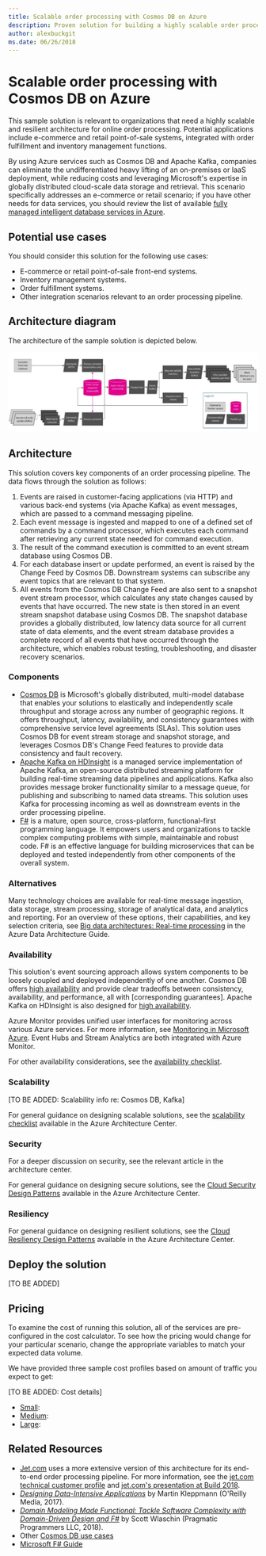 ```yaml
---
title: Scalable order processing with Cosmos DB on Azure 
description: Proven solution for building a highly scalable order processing pipeline using Cosmos DB on Azure.
author: alexbuckgit
ms.date: 06/26/2018
---
```


# Scalable order processing with Cosmos DB on Azure

This sample solution is relevant to organizations that need a highly scalable and resilient architecture for online order processing. Potential applications include e-commerce and retail point-of-sale systems, integrated with order fulfillment and inventory management functions. 

By using Azure services such as Cosmos DB and Apache Kafka, companies can eliminate the undifferentiated heavy lifting of an on-premises or IaaS deployment, while reducing costs and leveraging Microsoft's expertise in globally distributed cloud-scale data storage and retrieval. This scenario specifically addresses an e-commerce or retail scenario; if you have other needs for data services, you should review the list of available [fully managed intelligent database services in Azure][product-category].

## Potential use cases

You should consider this solution for the following use cases:

* E-commerce or retail point-of-sale front-end systems.
* Inventory management systems.
* Order fulfillment systems.
* Other integration scenarios relevant to an order processing pipeline.

## Architecture diagram

The architecture of the sample solution is depicted below.

![Sample solution architecture for a scalable order processing pipeline][architecture-diagram]

## Architecture

This solution covers key components of an order processing pipeline. The data flows through the solution as follows:

1. Events are raised in customer-facing applications (via HTTP) and various back-end systems (via Apache Kafka) as event messages, which are passed to a command messaging pipeline.
2. Each event message is ingested and mapped to one of a defined set of commands by a command processor, which executes each command after retrieving any current state needed for command execution.
3. The result of the command execution is committed to an event stream database using Cosmos DB.
4. For each database insert or update performed, an event is raised by the Change Feed by Cosmos DB. Downstream systems can subscribe any event topics that are relevant to that system.
5. All events from the Cosmos DB Change Feed are also sent to a snapshot event stream processor, which calculates any state changes caused by events that have occurred. The new state is then stored in an event stream snapshot database using Cosmos DB.  The snapshot database provides a globally distributed, low latency data source for all current state of data elements, and the event stream database provides a complete record of all events that have occurred through the architecture, which enables robust testing, troubleshooting, and disaster recovery scenarios.  

### Components

* [Cosmos DB][docs-cosmos-db] is Microsoft's globally distributed, multi-model database that enables your solutions to elastically and independently scale throughput and storage across any number of geographic regions. It offers throughput, latency, availability, and consistency guarantees with comprehensive service level agreements (SLAs). This solution uses Cosmos DB for event stream storage and snapshot storage, and leverages Cosmos DB's Change Feed features to provide data consistency and fault recovery. 
* [Apache Kafka on HDInsight][docs-kafka] is a managed service implementation of Apache Kafka, an open-source distributed streaming platform for building real-time streaming data pipelines and applications. Kafka also provides message broker functionality similar to a message queue, for publishing and subscribing to named data streams. This solution uses Kafka for processing incoming as well as downstream events in the order processing pipeline. 
* [F#](https://fsharp.org/) is a mature, open source, cross-platform, functional-first programming language. It empowers users and organizations to tackle complex computing problems with simple, maintainable and robust code. F# is an effective language for building microservices that can be deployed and tested independently from other components of the overall system. 

### Alternatives

Many technology choices are available for real-time message ingestion, data storage, stream processing, storage of analytical data, and analytics and reporting. For an overview of these options, their capabilities, and key selection criteria, see [Big data architectures: Real-time processing](/azure/architecture/data-guide/technology-choices/real-time-ingestion) in the Azure Data Architecture Guide.

### Availability

This solution's event sourcing approach allows system components to be loosely coupled and deployed independently of one another. Cosmos DB offers [high availability][docs-cosmos-db-regional-failover] and provide clear tradeoffs between consistency, availability, and performance, all with [corresponding guarantees].  Apache Kafka on HDInsight is also designed for [high availability][docs-kafka-high-availability].

Azure Monitor provides unified user interfaces for monitoring across various Azure services. For more information, see [Monitoring in Microsoft Azure](/azure/monitoring-and-diagnostics/monitoring-overview). Event Hubs and Stream Analytics are both integrated with Azure Monitor. 

For other availability considerations, see the [availability checklist][availability].

### Scalability

[TO BE ADDED: Scalability info re: Cosmos DB, Kafka]

For general guidance on designing scalable solutions, see the [scalability checklist][scalability] available in the Azure Architecture Center.

### Security

For a deeper discussion on security, see the relevant article in the architecture center.

For general guidance on designing secure solutions, see the [Cloud Security Design Patterns][security] available in the Azure Architecture Center.

### Resiliency

For general guidance on designing resilient solutions, see the [Cloud Resiliency Design Patterns][resiliency] available in the Azure Architecture Center.

## Deploy the solution

[TO BE ADDED]

## Pricing

To examine the cost of running this solution, all of the services are pre-configured in the cost calculator.  To see how the pricing would change for your particular scenario, change the appropriate variables to match your expected data volume.

We have provided three sample cost profiles based on amount of traffic you expect to get:

[TO BE ADDED: Cost details]

* [Small][small-pricing]: 
* [Medium][medium-pricing]: 
* [Large][large-pricing]: 

## Related Resources

* [Jet.com](https://jet.com) uses a more extensive version of this architecture for its end-to-end order processing pipeline. For more information, see the [jet.com technical customer profile][source-document] and [jet.com's presentation at Build 2018][source-presentation]. 
* _[Designing Data-Intensive Applications](https://dataintensive.net/)_ by Martin Kleppmann (O'Reilly Media, 2017).
* _[Domain Modeling Made Functional: Tackle Software Complexity with Domain-Driven Design and F#](https://pragprog.com/book/swdddf/domain-modeling-made-functional)_ by Scott Wlaschin (Pragmatic Programmers LLC, 2018).
* Other [Cosmos DB use cases][docs-cosmos-db-use-cases]
* [Microsoft F# Guide][docs-f-sharp]

<!-- links -->
[product-category]: https://azure.microsoft.com/product-categories/databases/
[source-document]: https://customers.microsoft.com/en-us/story/jet-com-powers-innovative-e-commerce-engine-on-azure-in-less-than-12-months
[source-presentation]: https://channel9.msdn.com/events/Build/2018/BRK3602
[small-pricing]: https://azure.com/e/74149ec312c049ccba79bfb3cfa67606
[medium-pricing]: https://azure.com/e/4fc94f7376de484d8ae67a6958cae60a
[large-pricing]: https://azure.com/e/7da8804396f9428a984578700003ba42
[architecture-diagram]: ./images/architecture-diagram-cosmos-db.png
[docs-cosmos-db]: /azure/cosmos-db
[docs-cosmos-db-change-feed]: /azure/cosmos-db/change-feed
[docs-cosmos-db-regional-failover]: /azure/cosmos-db/regional-failover
[docs-cosmos-db-guarantees]: /azure/cosmos-db/distribute-data-globally#AvailabilityGuarantees
[docs-cosmos-db-use-cases]: /azure/cosmos-db/use-cases
[docs-f-sharp]: /dotnet/fsharp/
[docs-kafka]: /azure/hdinsight/kafka/apache-kafka-introduction
[docs-kafka-high-availability]: /azure/hdinsight/kafka/apache-kafka-high-availability
[docs-event-hubs]: /azure/event-hubs/event-hubs-what-is-event-hubs
[docs-stream-analytics]: /azure/stream-analytics/stream-analytics-introduction
[docs-blob-storage]: /azure/storage/blobs/storage-blobs-introduction
[availability]: /azure/architecture/checklist/availability
[scalability]: /azure/architecture/checklist/scalability
[resiliency]: /azure/architecture/patterns/category/resiliency/
[security]: /azure/architecture/patterns/category/security